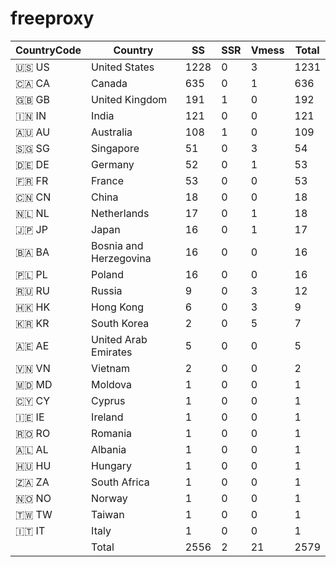 # freeproxy

|CountryCode|Country|SS|SSR|Vmess|Total|
|  ----  | ----  |  ----  | ----  |  ----  | ----  |
|🇺🇸 US|United States|1228|0|3|1231|
|🇨🇦 CA|Canada|635|0|1|636|
|🇬🇧 GB|United Kingdom|191|1|0|192|
|🇮🇳 IN|India|121|0|0|121|
|🇦🇺 AU|Australia|108|1|0|109|
|🇸🇬 SG|Singapore|51|0|3|54|
|🇩🇪 DE|Germany|52|0|1|53|
|🇫🇷 FR|France|53|0|0|53|
|🇨🇳 CN|China|18|0|0|18|
|🇳🇱 NL|Netherlands|17|0|1|18|
|🇯🇵 JP|Japan|16|0|1|17|
|🇧🇦 BA|Bosnia and Herzegovina|16|0|0|16|
|🇵🇱 PL|Poland|16|0|0|16|
|🇷🇺 RU|Russia|9|0|3|12|
|🇭🇰 HK|Hong Kong|6|0|3|9|
|🇰🇷 KR|South Korea|2|0|5|7|
|🇦🇪 AE|United Arab Emirates|5|0|0|5|
|🇻🇳 VN|Vietnam|2|0|0|2|
|🇲🇩 MD|Moldova|1|0|0|1|
|🇨🇾 CY|Cyprus|1|0|0|1|
|🇮🇪 IE|Ireland|1|0|0|1|
|🇷🇴 RO|Romania|1|0|0|1|
|🇦🇱 AL|Albania|1|0|0|1|
|🇭🇺 HU|Hungary|1|0|0|1|
|🇿🇦 ZA|South Africa|1|0|0|1|
|🇳🇴 NO|Norway|1|0|0|1|
|🇹🇼 TW|Taiwan|1|0|0|1|
|🇮🇹 IT|Italy|1|0|0|1|
||Total|2556|2|21|2579|
